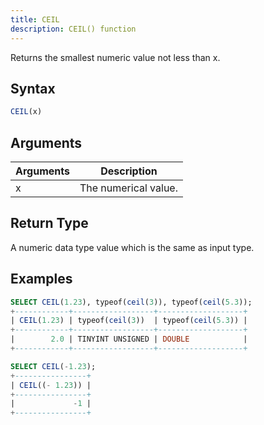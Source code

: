 ```yaml
---
title: CEIL
description: CEIL() function
---
```


Returns the smallest numeric value not less than x.

## Syntax

```sql
CEIL(x)
```

## Arguments

| Arguments   | Description |
| ----------- | ----------- |
| x | The numerical value. |

## Return Type

A numeric data type value which is the same as input type.

## Examples

```sql
SELECT CEIL(1.23), typeof(ceil(3)), typeof(ceil(5.3));
+------------+------------------+-------------------+
| CEIL(1.23) | typeof(ceil(3))  | typeof(ceil(5.3)) |
+------------+------------------+-------------------+
|        2.0 | TINYINT UNSIGNED | DOUBLE            |
+------------+------------------+-------------------+

SELECT CEIL(-1.23);
+----------------+
| CEIL((- 1.23)) |
+----------------+
|             -1 |
+----------------+
```
